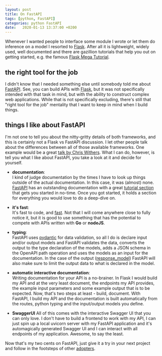 ```yaml
---
layout: post
title: On FastAPI
tags: [python, FastAPI]
categories: python FastAPI
date:   2020-01-13 13:37:00 +0200
---
```

Whenever I wanted people to interface some module I wrote or let them do inference on a model I resorted to [Flask](https://github.com/pallets/flask). After all it is lightweight, widely used, well documented and there are gazillion tutorials that help you out on getting started, e.g. the famous [Flask Mega Tutorial](https://blog.miguelgrinberg.com/post/the-flask-mega-tutorial-part-i-hello-world). 

## the right tool for the job
I didn't know that I needed something else until somebody told me about [FastAPI](https://FastAPI.tiangolo.com/). See, you can build APIs with [Flask](https://github.com/pallets/flask), but it was not specifically intended with that task in mind, but with the ability to construct complex web applications. While that is not specifically excluding, there's still that "right tool for the job" mentality that I want to keep in mind when I build things. 

## things I like about FastAPI
I'm not one to tell you about the nitty-gritty details of both frameworks, and this is certainly not a Flask vs FastAPI discussion. I let other people talk about the differences between all of those available frameworks. One example would be a great [talk by Chris Withers](https://www.youtube.com/watch?v=3DLwPcrE5mA). What I can do, however, is tell you what I like about FastAPI, you take a look at it and decide for yourself. 

- **documentation**:   
I kind of judge documentation by the times I have to look up things outside of the actual documentation. In this case, it was (almost) none. [FastAPI](https://FastAPI.tiangolo.com/) has an outstanding documentation with a great [tutorial section](https://FastAPI.tiangolo.com/tutorial/intro/) that gets you started in no-time. Once you got started, it holds a section for everything you would love to do a deep-dive on.

- **it's fast**:   
It's fast to code, and [fast](https://www.techempower.com/benchmarks/#section=test&runid=7464e520-0dc2-473d-bd34-dbdfd7e85911&hw=ph&test=query&l=zijzen-7). Not that I will come anywhere close to fully notice it, but it is good to use something that has the potential to compete with APIs written with **Go** or **nodeJS**.

- **typing**:   
FastAPI uses [pydantic](https://github.com/samuelcolvin/pydantic/) for data validation, so all I do is declare input and/or output models and FastAPI validates the data, converts the output to the type declaration of the models, adds a JSON schema in the OpenAPI path operation and uses the models as an input for the documentation. In the case of the output ([response_model](https://FastAPI.tiangolo.com/tutorial/response-model/)) FastAPI will also make sure to limit the output data to what is declared in the model.

- **automatic interactive documentation**:  
Writing documentation for your API is a no-brainer. In Flask I would build my API and at the very least document, the endpoints my API provides, the example input parameters and some example output that is to be expected. Now, that's two steps at least - build, document.
With FastAPI, I build my API and the documentation is built automatically from the routes, python typing and the input/output models you define. 

- **SwaggerUI**
All of this comes with the interactive Swagger UI that you can only love. I don't have to build a frontend to work with my API, I can just spin up a local uvicorn server with my FastAPI application and it's automagically generated Swagger UI and I can interact with all endpoints of my application. Awesome, to say the least.

Now that's my two cents on FastAPI, just give it a try in your next project and follow in the footsteps of other [adopters](https://FastAPI.tiangolo.com/#opinions).


